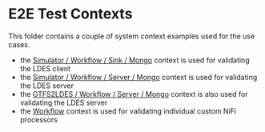 # E2E Test Contexts

This folder contains a couple of system context examples used for the use cases.
* the [Simulator / Workflow / Sink / Mongo](./simulator-workflow-sink-mongo/README.md) context is used for validating the LDES client
* the [Simulator / Workflow / Server / Mongo](./simulator-workflow-server-mongo/README.md) context is used for validating the LDES server
* the [GTFS2LDES / Workflow / Server / Mongo](./gtfs2ldes-workflow-server-mongo/README.md) context is also used for validating the LDES server
* the [Workflow](./workflow/README.md) context is used for validating individual custom NiFi processors

